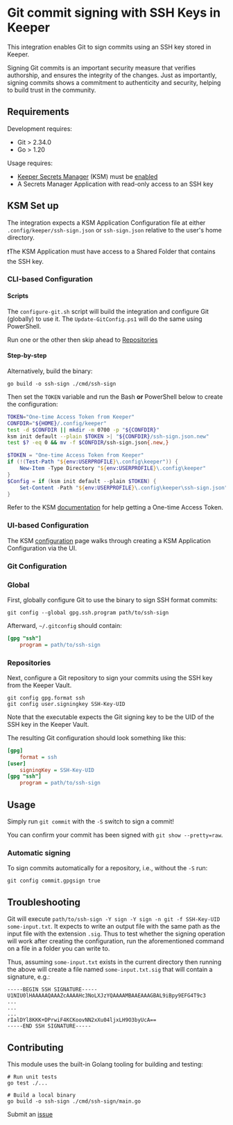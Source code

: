 # Git commit signing with SSH Keys in Keeper

This integration enables Git to sign commits using an SSH key stored in Keeper.

Signing Git commits is an important security measure that verifies authorship,
and ensures the integrity of the changes.
Just as importantly,
signing commits shows a commitment to authenticity and security,
helping to build trust in the community.

## Requirements

Development requires:

- Git > 2.34.0
- Go > 1.20

Usage requires:

- [Keeper Secrets Manager](https://docs.keeper.io/secrets-manager/secrets-manager/overview)
  (KSM) must be [enabled](https://docs.keeper.io/secrets-manager/secrets-manager/quick-start-guide)
- A Secrets Manager Application with read-only access to an SSH key

## KSM Set up

The integration expects a KSM Application Configuration file at either
`.config/keeper/ssh-sign.json` or
`ssh-sign.json`
relative to the user's home directory.

❗The KSM Application must have access to a Shared Folder that contains the SSH key.

### CLI-based Configuration

#### Scripts

The `configure-git.sh` script will build the integration and configure Git (globally) to use it.
The `Update-GitConfig.ps1` will do the same using PowerShell.

Run one or the other then skip ahead to [Repositories](#repositories)

#### Step-by-step

Alternatively, build the binary:

```shell
go build -o ssh-sign ./cmd/ssh-sign
```

Then set the `TOKEN` variable and run the Bash **or** PowerShell below to create the configuration:

```bash
TOKEN="One-time Access Token from Keeper"
CONFDIR="${HOME}/.config/keeper"
test -d $CONFDIR || mkdir -m 0700 -p "${CONFDIR}"
ksm init default --plain $TOKEN >| "${CONFDIR}/ssh-sign.json.new"
test $? -eq 0 && mv -f $CONFDIR/ssh-sign.json{.new,}
```

```PowerShell
$TOKEN = "One-time Access Token from Keeper"
if (!(Test-Path "${env:USERPROFILE}\.config\keeper")) {
    New-Item -Type Directory "${env:USERPROFILE}\.config\keeper"
}
$Config = if (ksm init default --plain $TOKEN) {
    Set-Content -Path "${env:USERPROFILE}\.config\keeper\ssh-sign.json" -Value $Config
}
```

Refer to the KSM [documentation](https://docs.keeper.io/secrets-manager/secrets-manager/about/one-time-token)
for help getting a One-time Access Token.

### UI-based Configuration

The KSM [configuration](https://docs.keeper.io/secrets-manager/secrets-manager/about/secrets-manager-configuration)
page walks through creating a KSM Application Configuration via the UI.

### Git Configuration

### Global

First, globally configure Git to use the binary to sign SSH format commits:

```shell
git config --global gpg.ssh.program path/to/ssh-sign
```

Afterward, `~/.gitconfig` should contain:

```ini
[gpg "ssh"]
    program = path/to/ssh-sign
```

### Repositories

Next, configure a Git repository to sign your commits using the SSH key from the Keeper Vault.

```shell
git config gpg.format ssh
git config user.signingkey SSH-Key-UID
```

Note that the executable expects the Git signing key to be the UID of the SSH key in the Keeper Vault.

The resulting Git configuration should look something like this:

```ini
[gpg]
    format = ssh
[user]
    signingKey = SSH-Key-UID
[gpg "ssh"]
    program = path/to/ssh-sign
```

## Usage

Simply run `git commit` with the `-S` switch to sign a commit!

You can confirm your commit has been signed with `git show --pretty=raw`.

### Automatic signing

To sign commits automatically for a repository, i.e., without the `-S` run:

```shell
git config commit.gpgsign true
```

## Troubleshooting

Git will execute `path/to/ssh-sign -Y sign -Y sign -n git -f SSH-Key-UID some-input.txt`.
It expects to write an output file with the same path as the input file with the extension `.sig`.
Thus to test whether the signing operation will work after creating the configuration,
run the aforementioned command on a file in a folder you can write to.

Thus, assuming `some-input.txt` exists in the current directory
then running the above will create a file named `some-input.txt.sig`
that will contain a signature, e.g.:

```PEM
-----BEGIN SSH SIGNATURE-----
U1NIU0lHAAAAAQAAAZcAAAAHc3NoLXJzYQAAAAMBAAEAAAGBAL9iBpy9EFG4T9c3
...
...
...
rIalDYl8KKK+DPrwiF4KCKoovNN2xXu04ljxLH9O3byUcA==
-----END SSH SIGNATURE-----
```

## Contributing

This module uses the built-in Golang tooling for building and testing:

```shell
# Run unit tests
go test ./...

# Build a local binary
go build -o ssh-sign ./cmd/ssh-sign/main.go
```

Submit an [issue](https://github.com/Keeper-Security/git-ssh-sign/issues)

